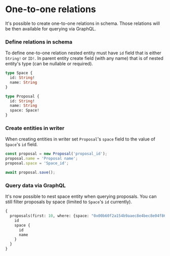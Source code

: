 # One-to-one relations

It's possible to create one-to-one relations in schema. Those relations will be then available for querying via GraphQL.

### Define relations in schema

To define one-to-one relation nested entity must have `id` field that is either `String!` or `ID!`. In parent entity create field (with any name) that is of nested entity's type (can be nullable or required).

```graphql
type Space {
  id: String!
  name: String
}

type Proposal {
  id: String!
  name: String
  space: Space!
}
```

### Create entities in writer&#x20;

When creating entities in writer set `Proposal`'s `space` field to the value of `Space`'s `id` field.

```typescript
const proposal = new Proposal('proposal_id');
proposal.name = 'Proposal name';
proposal.space = 'Space_id';

await proposal.save();
```

### Query data via GraphQL

It's now possible to nest space entity when querying proposals. You can still filter proposals by space (limited to `Space`'s `id` currently).

```graphql
{
  proposals(first: 10, where: {space: "0x00b60f2a154b9aaec8e4bec8e04f86d6cd92a9c993871e904bd815962603492d"}) {
    id
    space {
      id
      name
    }
  }
}
```
